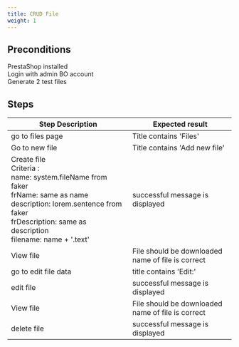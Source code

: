 ```yaml
---
title: CRUD File
weight: 1
---
```


## Preconditions

PrestaShop installed\
Login with admin BO account\
Generate 2 test files
## Steps
| Step Description | Expected result |
| ----- | ----- |
| go to files page | Title contains 'Files' |
| Go to new file | Title contains 'Add new file' |
| Create file <br>Criteria : <br>name: system.fileName from faker<br>frName: same as name<br>description: lorem.sentence from faker<br>frDescription: same as description<br>filename: name + '.text' | successful message is displayed |
| View file | File should be downloaded<br>name of file is correct |
| go to edit file data | title contains 'Edit:' |
| edit file | successful message is displayed |
| View file | File should be downloaded<br>name of file is correct |
| delete file | successful message is displayed |
